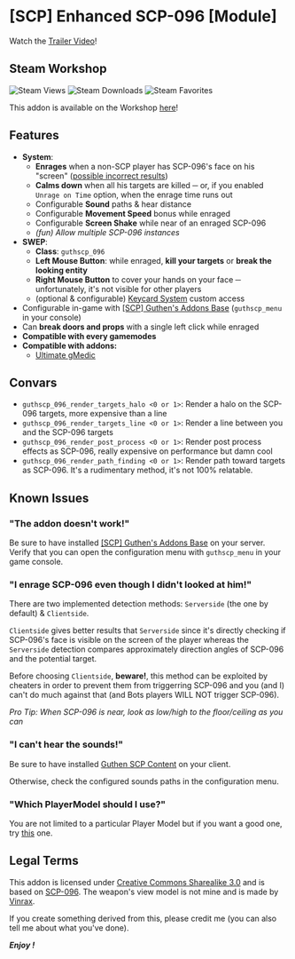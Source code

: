 # [SCP] Enhanced SCP-096 [Module]
Watch the [Trailer Video](https://youtu.be/5fAdBu-0r0A)!

## Steam Workshop
![Steam Views](https://img.shields.io/steam/views/2641523360?color=red&style=for-the-badge)
![Steam Downloads](https://img.shields.io/steam/downloads/2641523360?color=red&style=for-the-badge)
![Steam Favorites](https://img.shields.io/steam/favorites/2641523360?color=red&style=for-the-badge)

This addon is available on the Workshop [here](https://steamcommunity.com/sharedfiles/filedetails/?id=2641523360)!

## Features
+ **System**: 
    + **Enrages** when a non-SCP player has SCP-096's face on his "screen" ([possible incorrect results](#known-issues))
    + **Calms down** when all his targets are killed ─ or, if you enabled `Unrage on Time` option, when the enrage time runs out
    + Configurable **Sound** paths & hear distance
    + Configurable **Movement Speed** bonus while enraged
    + Configurable **Screen Shake** while near of an enraged SCP-096
    + *(fun) Allow multiple SCP-096 instances*
+ **SWEP**:
    + **Class**: `guthscp_096`
    + **Left Mouse Button**: while enraged, **kill your targets** or **break the looking entity**
    + **Right Mouse Button** to cover your hands on your face ─ unfortunately, it's not visible for other players
    + (optional & configurable) [Keycard System](https://steamcommunity.com/sharedfiles/filedetails/?id=1781514401) custom access
+ Configurable in-game with [[SCP] Guthen's Addons Base](https://steamcommunity.com/sharedfiles/filedetails/?id=2139692777) (`guthscp_menu` in your console)
+ Can **break doors and props** with a single left click while enraged
+ **Compatible with every gamemodes**
+ **Compatible with addons:**
    + [Ultimate gMedic](https://www.gmodstore.com/market/view/ultimate-gmedic)

## Convars
+ `guthscp_096_render_targets_halo <0 or 1>`: Render a halo on the SCP-096 targets, more expensive than a line
+ `guthscp_096_render_targets_line <0 or 1>`: Render a line between you and the SCP-096 targets 
+ `guthscp_096_render_post_process <0 or 1>`: Render post process effects as SCP-096, really expensive on performance but damn cool
+ `guthscp_096_render_path_finding <0 or 1>`: Render path toward targets as SCP-096. It's a rudimentary method, it's not 100% relatable.

## Known Issues
### "The addon doesn't work!"
Be sure to have installed [[SCP] Guthen's Addons Base](https://steamcommunity.com/sharedfiles/filedetails/?id=2139692777) on your server. Verify that you can open the configuration menu with `guthscp_menu` in your game console.

### "I enrage SCP-096 even though I didn't looked at him!"
There are two implemented detection methods: `Serverside` (the one by default) & `Clientside`.

`Clientside` gives better results that `Serverside` since it's directly checking if SCP-096's face is visible on the screen of the player
whereas the `Serverside` detection compares approximately direction angles of SCP-096 and the potential target.

Before choosing `Clientside`, **beware!**, this method can be exploited by cheaters in order to prevent them from triggerring SCP-096
and you (and I) can't do much against that (and Bots players WILL NOT trigger SCP-096).

*Pro Tip: When SCP-096 is near, look as low/high to the floor/ceiling as you can*

### "I can't hear the sounds!"
Be sure to have installed [Guthen SCP Content](https://steamcommunity.com/workshop/filedetails/?id=1673048305) on your client.

Otherwise, check the configured sounds paths in the configuration menu. 

### "Which PlayerModel should I use?"
You are not limited to a particular Player Model but if you want a good one, try [this](https://steamcommunity.com/sharedfiles/filedetails/?id=958509894) one. 

## Legal Terms
This addon is licensed under [Creative Commons Sharealike 3.0](https://creativecommons.org/licenses/by-sa/3.0/) and is based on [SCP-096](http://scp-wiki.wikidot.com/scp-096). The weapon's view model is not mine and is made by [Vinrax](https://steamcommunity.com/id/vinrax ).

If you create something derived from this, please credit me (you can also tell me about what you've done).

***Enjoy !***
